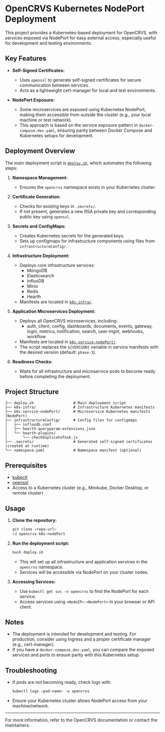 # OpenCRVS Kubernetes NodePort Deployment

This project provides a Kubernetes-based deployment for OpenCRVS, with services exposed via NodePort for easy external access, especially useful for development and testing environments.

## Key Features

- **Self-Signed Certificates:**
  - Uses `openssl` to generate self-signed certificates for secure communication between services.
  - Acts as a lightweight cert-manager for local and test environments.

- **NodePort Exposure:**
  - Some microservices are exposed using Kubernetes NodePort, making them accessible from outside the cluster (e.g., your local machine or test network).
  - This approach is based on the service exposure pattern in `docker-compose.dev.yaml`, ensuring parity between Docker Compose and Kubernetes setups for development.

## Deployment Overview

The main deployment script is [`deploy.sh`](./deploy.sh), which automates the following steps:

1. **Namespace Management:**
   - Ensures the `opencrvs` namespace exists in your Kubernetes cluster.

2. **Certificate Generation:**
   - Checks for existing keys in `.secrets/`.
   - If not present, generates a new RSA private key and corresponding public key using `openssl`.

3. **Secrets and ConfigMaps:**
   - Creates Kubernetes secrets for the generated keys.
   - Sets up configmaps for infrastructure components using files from `infrastructureConfig/`.

4. **Infrastructure Deployment:**
   - Deploys core infrastructure services:
     - MongoDB
     - Elasticsearch
     - InfluxDB
     - Minio
     - Redis
     - Hearth
   - Manifests are located in [`k8s-infra/`](./k8s-infra/).

5. **Application Microservices Deployment:**
   - Deploys all OpenCRVS microservices, including:
     - auth, client, config, dashboards, documents, events, gateway, login, metrics, notification, search, user-mgnt, webhooks, workflow
   - Manifests are located in [`k8s-service-nodePort/`](./k8s-service-nodePort/).
   - The script replaces the `${VERSION}` variable in service manifests with the desired version (default: `phase-3`).

6. **Readiness Checks:**
   - Waits for all infrastructure and microservice pods to become ready before completing the deployment.

## Project Structure

```
├── deploy.sh                  # Main deployment script
├── k8s-infra/                 # Infrastructure Kubernetes manifests
├── k8s-service-nodePort/      # Microservice Kubernetes manifests (NodePort)
├── infrastructureConfig/      # Config files for configmaps
│   ├── influxdb.conf
│   ├── hearth-queryparam-extensions.json
│   └── hearth-plugins/
│       └── checkDuplicateTask.js
├── .secrets/                  # Generated self-signed certificates (created at runtime)
└── namespace.yaml             # Namespace manifest (optional)
```

## Prerequisites

- [kubectl](https://kubernetes.io/docs/tasks/tools/)
- [openssl](https://www.openssl.org/)
- Access to a Kubernetes cluster (e.g., Minikube, Docker Desktop, or remote cluster)

## Usage

1. **Clone the repository:**
   ```sh
   git clone <repo-url>
   cd opencrvs-k8s-nodePort
   ```
2. **Run the deployment script:**
   ```sh
   bash deploy.sh
   ```
   - This will set up all infrastructure and application services in the `opencrvs` namespace.
   - Services will be accessible via NodePort on your cluster nodes.

3. **Accessing Services:**
   - Use `kubectl get svc -n opencrvs` to find the NodePort for each service.
   - Access services using `<NodeIP>:<NodePort>` in your browser or API client.

## Notes

- The deployment is intended for development and testing. For production, consider using Ingress and a proper certificate manager (e.g., cert-manager).
- If you have a `docker-compose.dev.yaml`, you can compare the exposed services and ports to ensure parity with this Kubernetes setup.

## Troubleshooting

- If pods are not becoming ready, check logs with:
  ```sh
  kubectl logs <pod-name> -n opencrvs
  ```
- Ensure your Kubernetes cluster allows NodePort access from your machine/network.

---

For more information, refer to the OpenCRVS documentation or contact the maintainers. 
